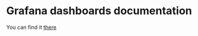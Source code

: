 # Grafana dashboards documentation

You can find it [there](https://github.com/RedHatInsights/topological_inventory-guides/blob/master/doc/grafana.md)
